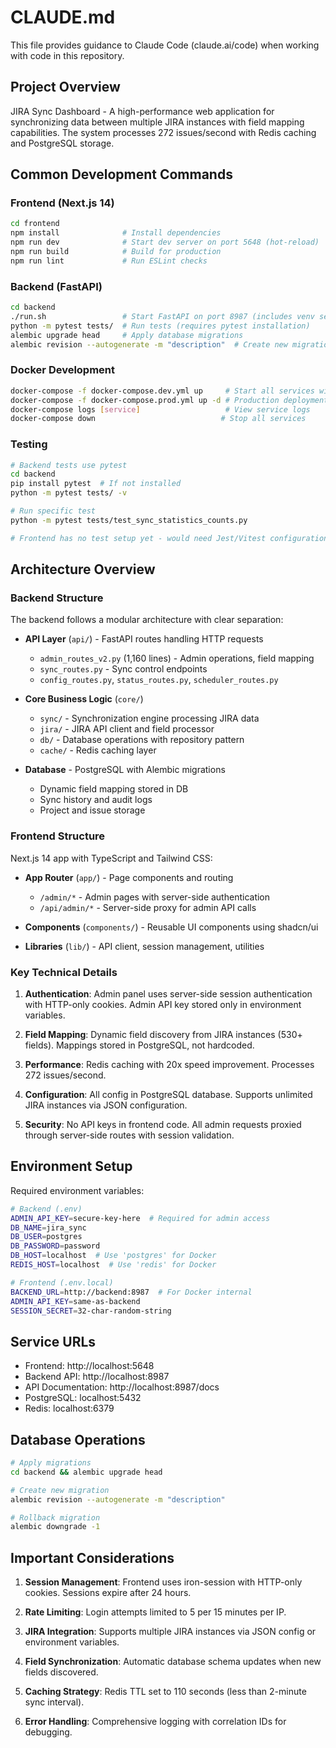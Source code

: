 # CLAUDE.md

This file provides guidance to Claude Code (claude.ai/code) when working with code in this repository.

## Project Overview

JIRA Sync Dashboard - A high-performance web application for synchronizing data between multiple JIRA instances with field mapping capabilities. The system processes 272 issues/second with Redis caching and PostgreSQL storage.

## Common Development Commands

### Frontend (Next.js 14)
```bash
cd frontend
npm install              # Install dependencies
npm run dev              # Start dev server on port 5648 (hot-reload)
npm run build            # Build for production
npm run lint             # Run ESLint checks
```

### Backend (FastAPI)
```bash
cd backend
./run.sh                 # Start FastAPI on port 8987 (includes venv setup)
python -m pytest tests/  # Run tests (requires pytest installation)
alembic upgrade head     # Apply database migrations
alembic revision --autogenerate -m "description"  # Create new migration
```

### Docker Development
```bash
docker-compose -f docker-compose.dev.yml up     # Start all services with hot-reload
docker-compose -f docker-compose.prod.yml up -d # Production deployment
docker-compose logs [service]                   # View service logs
docker-compose down                            # Stop all services
```

### Testing
```bash
# Backend tests use pytest
cd backend
pip install pytest  # If not installed
python -m pytest tests/ -v

# Run specific test
python -m pytest tests/test_sync_statistics_counts.py

# Frontend has no test setup yet - would need Jest/Vitest configuration
```

## Architecture Overview

### Backend Structure
The backend follows a modular architecture with clear separation:

- **API Layer** (`api/`) - FastAPI routes handling HTTP requests
  - `admin_routes_v2.py` (1,160 lines) - Admin operations, field mapping
  - `sync_routes.py` - Sync control endpoints
  - `config_routes.py`, `status_routes.py`, `scheduler_routes.py`

- **Core Business Logic** (`core/`)
  - `sync/` - Synchronization engine processing JIRA data
  - `jira/` - JIRA API client and field processor
  - `db/` - Database operations with repository pattern
  - `cache/` - Redis caching layer

- **Database** - PostgreSQL with Alembic migrations
  - Dynamic field mapping stored in DB
  - Sync history and audit logs
  - Project and issue storage

### Frontend Structure
Next.js 14 app with TypeScript and Tailwind CSS:

- **App Router** (`app/`) - Page components and routing
  - `/admin/*` - Admin pages with server-side authentication
  - `/api/admin/*` - Server-side proxy for admin API calls
  
- **Components** (`components/`) - Reusable UI components using shadcn/ui
- **Libraries** (`lib/`) - API client, session management, utilities

### Key Technical Details

1. **Authentication**: Admin panel uses server-side session authentication with HTTP-only cookies. Admin API key stored only in environment variables.

2. **Field Mapping**: Dynamic field discovery from JIRA instances (530+ fields). Mappings stored in PostgreSQL, not hardcoded.

3. **Performance**: Redis caching with 20x speed improvement. Processes 272 issues/second.

4. **Configuration**: All config in PostgreSQL database. Supports unlimited JIRA instances via JSON configuration.

5. **Security**: No API keys in frontend code. All admin requests proxied through server-side routes with session validation.

## Environment Setup

Required environment variables:

```bash
# Backend (.env)
ADMIN_API_KEY=secure-key-here  # Required for admin access
DB_NAME=jira_sync
DB_USER=postgres
DB_PASSWORD=password
DB_HOST=localhost  # Use 'postgres' for Docker
REDIS_HOST=localhost  # Use 'redis' for Docker

# Frontend (.env.local)
BACKEND_URL=http://backend:8987  # For Docker internal
ADMIN_API_KEY=same-as-backend
SESSION_SECRET=32-char-random-string
```

## Service URLs

- Frontend: http://localhost:5648
- Backend API: http://localhost:8987
- API Documentation: http://localhost:8987/docs
- PostgreSQL: localhost:5432
- Redis: localhost:6379

## Database Operations

```bash
# Apply migrations
cd backend && alembic upgrade head

# Create new migration
alembic revision --autogenerate -m "description"

# Rollback migration
alembic downgrade -1
```

## Important Considerations

1. **Session Management**: Frontend uses iron-session with HTTP-only cookies. Sessions expire after 24 hours.

2. **Rate Limiting**: Login attempts limited to 5 per 15 minutes per IP.

3. **JIRA Integration**: Supports multiple JIRA instances via JSON config or environment variables.

4. **Field Synchronization**: Automatic database schema updates when new fields discovered.

5. **Caching Strategy**: Redis TTL set to 110 seconds (less than 2-minute sync interval).

6. **Error Handling**: Comprehensive logging with correlation IDs for debugging.